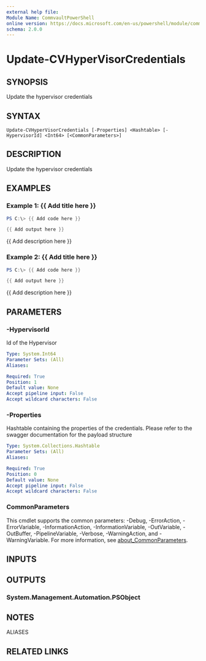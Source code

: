 ```yaml
---
external help file:
Module Name: CommvaultPowerShell
online version: https://docs.microsoft.com/en-us/powershell/module/commvaultpowershell/update-cvhypervisorcredentials
schema: 2.0.0
---
```


# Update-CVHyperVisorCredentials

## SYNOPSIS
Update the hypervisor credentials

## SYNTAX

```
Update-CVHyperVisorCredentials [-Properties] <Hashtable> [-HypervisorId] <Int64> [<CommonParameters>]
```

## DESCRIPTION
Update the hypervisor credentials

## EXAMPLES

### Example 1: {{ Add title here }}
```powershell
PS C:\> {{ Add code here }}

{{ Add output here }}
```

{{ Add description here }}

### Example 2: {{ Add title here }}
```powershell
PS C:\> {{ Add code here }}

{{ Add output here }}
```

{{ Add description here }}

## PARAMETERS

### -HypervisorId
Id of the Hypervisor

```yaml
Type: System.Int64
Parameter Sets: (All)
Aliases:

Required: True
Position: 1
Default value: None
Accept pipeline input: False
Accept wildcard characters: False
```

### -Properties
Hashtable containing the properties of the credentials.
Please refer to the swagger documentation for the payload structure

```yaml
Type: System.Collections.Hashtable
Parameter Sets: (All)
Aliases:

Required: True
Position: 0
Default value: None
Accept pipeline input: False
Accept wildcard characters: False
```

### CommonParameters
This cmdlet supports the common parameters: -Debug, -ErrorAction, -ErrorVariable, -InformationAction, -InformationVariable, -OutVariable, -OutBuffer, -PipelineVariable, -Verbose, -WarningAction, and -WarningVariable. For more information, see [about_CommonParameters](http://go.microsoft.com/fwlink/?LinkID=113216).

## INPUTS

## OUTPUTS

### System.Management.Automation.PSObject

## NOTES

ALIASES

## RELATED LINKS

